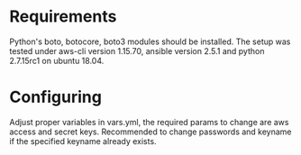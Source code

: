 # Requirements

Python's boto, botocore, boto3 modules should be installed.
The setup was tested under aws-cli version 1.15.70, ansible version 2.5.1 and python 2.7.15rc1 on ubuntu 18.04.

# Configuring

Adjust proper variables in vars.yml, the required params to change are aws access and secret keys. 
Recommended to change passwords and keyname if the specified keyname already exists. 
